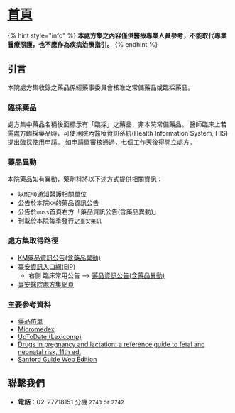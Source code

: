 # [首頁](https://shin13.gitbook.io/formulary/)

{% hint style="info" %}
**本處方集之內容僅供醫療專業人員參考，不能取代專業醫療照護，也不應作為疾病治療指引。**
{% endhint %}

## 引言

本院處方集收錄之藥品係經藥事委員會核准之常備藥品或臨採藥品。

### 臨採藥品

處方集中藥品名稱後面標示有「臨採」之藥品，非本院常備藥品。 醫師臨床上若需處方臨採藥品時，可使用院內醫療資訊系統\(Health Information System, HIS\)提出臨採使用申請。 如申請單審核通過，七個工作天後得開立處方。

### 藥品異動

本院藥品如有異動，藥劑科將以下述方式提供相關資訊：

* 以`MEMO`通知醫護相關單位
* 公告於本院`KM`的藥品資訊公告
* 公告於`moss`首頁右方「藥品資訊公告\(含藥品異動\)」
* 刊載於本院每季發行之`臺安藥訊`

### 處方集取得路徑

* [KM藥品資訊公告\(含藥品異動\)](http://km.domain.tahsda.org.tw/KM/listfolders.aspx?uid=2429)
* [臺安資訊入口網\(EIP\)](http://portal.tahsda.org.tw/TaianPortal/)
  * 右側 臨床常用公告 --&gt; [藥品資訊公告\(含藥品異動\)](http://km.domain.tahsda.org.tw/KM/listfolders.aspx?uid=2429)
* [臺安醫院處方集網頁](https://shin13.gitbook.io/tah-formulary/)

### 主要參考資料

* [藥品仿單](https://info.fda.gov.tw/MLMS/H0001.aspx)
* [Micromedex](https://www.micromedexsolutions.com/micromedex2/librarian/ssl/true)
* [UpToDate \(Lexicomp\)](https://www.uptodate.com/contents/search)
* [Drugs in pregnancy and lactation: a reference guide to fetal and neonatal risk, 11th ed.](https://erm.tahsda.org.tw/taerm/sendurl_api_v3.jsp?type=0&journal_id=10147)
* [Sanford Guide Web Edition](https://webedition.sanfordguide.com/acl_users/credentials_cookie_auth/require_login?came_from=https%3A//webedition.sanfordguide.com/en)

## 聯繫我們

* **電話**：02-27718151 分機 `2743` or `2742`

